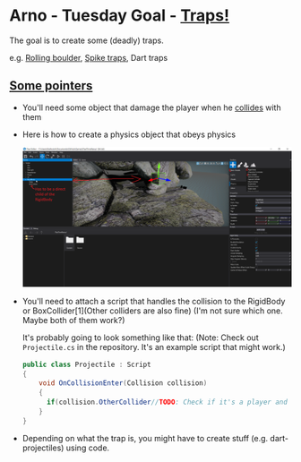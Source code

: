 # Arno - Tuesday Goal - [Traps!](http://i0.kym-cdn.com/entries/icons/original/000/000/157/itsatrap.jpg)

The goal is to create some (deadly) traps.

e.g. [Rolling boulder](https://latimesherocomplex.files.wordpress.com/2011/08/ij1_ia_454_r.jpg), [Spike traps](https://youtu.be/UfKmSfgFxi8?t=459), Dart traps

## [Some pointers](https://xkcd.com/138/)

- You'll need some object that damage the player when he [collides](https://docs.flaxengine.com/manual/physics/collisions.html#collisions-detection) with them

- Here is how to create a physics object that obeys physics

  ![./RigidBody.png](./RigidBody.png)

- You'll need to attach a script that handles the collision to the RigidBody or BoxCollider[1](Other colliders are also fine) (I'm not sure which one. Maybe both of them work?) 

  It's probably going to look something like that: (Note: Check out `Projectile.cs` in the repository. It's an example script that might work.)

  ```csharp
  public class Projectile : Script
  {
      void OnCollisionEnter(Collision collision)
      {
        if(collision.OtherCollider//TODO: Check if it's a player and everything
      }
  }
  ```

- Depending on what the trap is, you might have to create stuff (e.g. dart-projectiles) using code.

